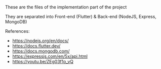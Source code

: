These are the files of the implementation part of the project

They are separated into Front-end (Flutter) & Back-end (NodeJS, Express, MongoDB)


References:
- https://nodejs.org/en/docs/
- https://docs.flutter.dev/
- https://docs.mongodb.com/
- https://expressjs.com/en/5x/api.html
- https://youtu.be/ZEg03f1o_vQ
